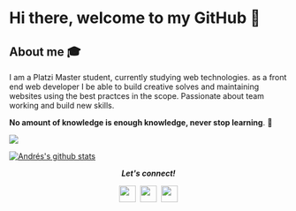 # Hi there, welcome to my GitHub 👋

## About me :mortar_board:
I am a Platzi Master student, currently studying web technologies. as a front end web developer I be able to build creative solves and maintaining websites using the best practces in the scope. Passionate about team working and build new skills.

**No amount of knowledge is enough knowledge, never stop learning**. 🧠

![](https://komarev.com/ghpvc/?username=rulo-code&color=green)


[![Andrés's github stats](https://github-readme-stats.vercel.app/api?username=rulo-code)](https://github.com/anuraghazra/github-readme-stats)

<p align="center">
  <i><b>Let's connect!</b></i>

  <p align="center">
    <a href="https://twitter.com/rulo_code" alt="Twitter"><img src="https://github.com/aletisunil/aletisunil/blob/master/twitter.png" height="30" width="30"></a>&nbsp;
    <a href="https://www.linkedin.com/in/rulo-code/" alt="Linkedin"><img src="https://www.soydemarketing.com/wp-content/uploads/2015/12/linkedin-logo.png" height="30" width="30"></a>&nbsp;
    <a href="https://rulocode.now.sh/"><img src="https://github.com/aletisunil/aletisunil/blob/master/globe.png" height="30" width="30"></a>

  </p>
    
</p>
<!--
**rulo-code/rulo-code** is a ✨ _special_ ✨ repository because its `README.md` (this file) appears on your GitHub profile.

Here are some ideas to get you started:

- 🔭 I’m currently working on ...
- 🌱 I’m currently learning ...
- 👯 I’m looking to collaborate on ...
- 🤔 I’m looking for help with ...
- 💬 Ask me about ...
- 📫 How to reach me: ...
- 😄 Pronouns: ...
- ⚡ Fun fact: ...
-->
